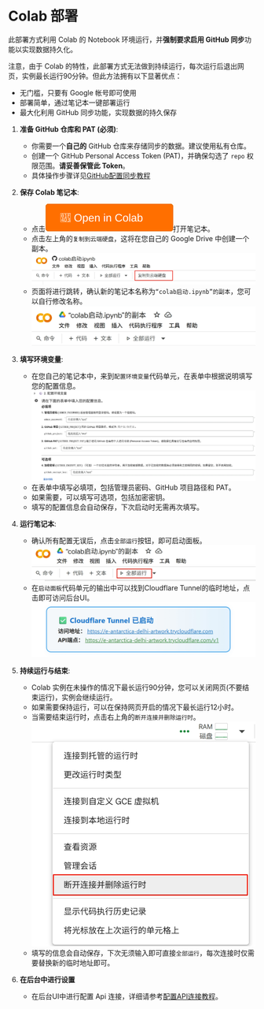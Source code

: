 # Colab 部署

此部署方式利用 Colab 的 Notebook 环境运行，并**强制要求启用 GitHub 同步**功能以实现数据持久化。

注意，由于 Colab 的特性，此部署方式无法做到持续运行，每次运行后退出网页，实例最长运行90分钟。但此方法拥有以下显著优点：

* 无门槛，只要有 Google 帐号即可使用
* 部署简单，通过笔记本一键部署运行
* 最大化利用 GitHub 同步功能，实现数据的持久保存


1. **准备 GitHub 仓库和 PAT (必须)**:
   
   * 你需要一个**自己的** GitHub 仓库来存储同步的数据。建议使用私有仓库。
   * 创建一个 GitHub Personal Access Token (PAT)，并确保勾选了 `repo` 权限范围。**请妥善保管此 Token**。
   * 具体操作步骤详见[GitHub配置同步教程](../GitHub/GitHub同步.md)

2. **保存 Colab 笔记本**:

   * 点击[![Open In Colab](202507131855.svg)](https://colab.research.google.com/github/dreamhartley/JimiHub/blob/main/doc/Deploy/Colab/colab启动.ipynb)打开笔记本。
   * 点击左上角的`复制到云端硬盘`，这将在您自己的 Google Drive 中创建一个副本。
     ![](image/1.0.jpg)
   * 页面将进行跳转，确认新的笔记本名称为`“colab启动.ipynb”的副本`，您可以自行修改名称。
     ![](image/1.1.jpg)

3. **填写环境变量**:

   * 在您自己的笔记本中，来到`配置环境变量`代码单元，在表单中根据说明填写您的配置信息。
     ![](image/2.0.jpg)
   * 在表单中填写必填项，包括管理员密码、GitHub 项目路径和 PAT。
   * 如果需要，可以填写可选项，包括加密密钥。
   * 填写的配置信息会自动保存，下次启动时无需再次填写。

4. **运行笔记本**:

   * 确认所有配置无误后，点击`全部运行`按钮，即可启动面板。
     ![](image/2.1.jpg)
   * 在`启动面板`代码单元的输出中可以找到Cloudflare Tunnel的临时地址，点击即可访问后台UI。
     ![](image/2.2.jpg)

5. **持续运行与结束**:

   * Colab 实例在未操作的情况下最长运行90分钟，您可以关闭网页(不要结束运行)，实例会继续运行。
   * 如果需要保持运行，可以在保持网页开启的情况下最长运行12小时。
   * 当需要结束运行时，点击右上角的`断开连接并删除运行时`。
     ![](image/3.0.jpg)
   * 填写的信息会自动保存，下次无须输入即可直接`全部运行`，每次连接时仅需要替换新的临时地址即可。

6. **在后台中进行设置**

   * 在后台UI中进行配置 Api 连接，详细请参考[配置API连接教程](../../Usage/配置API连接.md)。
